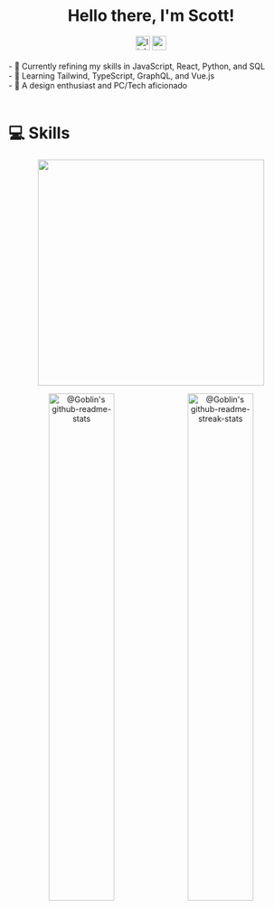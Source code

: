 <div align="center"><h1> Hello there, I'm Scott!</h1>
</div>

<div align="center">
 <a href="https://linkedin.com/in/scottadamr">
    <img src="https://custom-icon-badges.demolab.com/badge/LinkedIn%20-7391c8?logo=linkedin-white&logoColor=000" height="25" alt="linkedin logo" /></a> 
  <a href="https://www.codewars.com/users/Scotty-Cloud">
    <img src="https://img.shields.io/badge/Codewars-7391c8?styles=for-the-badge&logo=codewars&logoColor=white" height="25" alt="codepen logo"  />
  </a>
</div>

<div>
<br>
- 🍊 Currently refining my skills in JavaScript, React, Python, and SQL<br/>
- 🌱 Learning Tailwind, TypeScript, GraphQL, and Vue.js<br/>
- 🌠 A design enthusiast and PC/Tech aficionado<br/>
</div>
<br/>

# 💻 Skills
<div align ="center">
  <img src="https://skillicons.dev/icons?i=react,javascript,mysql,python,bootstrap,git,postgresql,nodejs,html,css,vscode,github,&perline=6" width="400" />
</div>


<!-- <div style ="display: flex; align-items: flex-start; aslign: center">
  <table align="center">
    <tr>
      <td align="center" width="96">
        <img src="https://skillicons.dev/icons?i=react" alt="react" width="65" height="65" />
          <br>React
      </td>
      <td align="center" width="96">
        <img src="https://skillicons.dev/icons?i=javascript" alt="javascript" width="65" height="65" />
          <br>JavaScript
      </td>
      <td align="center" width="96">
          <img src="https://skillicons.dev/icons?i=mysql" alt="sql" width="65" height="65" />
            <br>MySQL
      </td>
      <td align="center" width="96">
          <img src="https://skillicons.dev/icons?i=python" alt="python" width="65" height="65" />
            <br>Python
      </td>
      <td align="center"  width="96">
        <img src="https://skillicons.dev/icons?i=bootstrap" alt="bootstrap" width="65" height="65" />
          <br>Bootstrap
      </td>
      <td align="center" width="96"> 
        <img src="https://skillicons.dev/icons?i=git" alt="Git" width="65" height="65" />
          <br>Git
      </td>
    </tr>
    <tr>
      <td align="center" width="96">
        <img src="https://skillicons.dev/icons?i=postgresql" alt="postgrese" width="65" height="65" />
          <br>PostgreSQL
      </td>
      <td align="center" width="96">
        <img src="https://skillicons.dev/icons?i=nodejs" alt="nodejs" width="65" height="65" />
          <br>Nodejs
      </td>
      <td align="center"  width="96">
        <img src="https://skillicons.dev/icons?i=html" alt="html" width="65" height="65" />
          <br>HTML
      </td>
      <td align="center" width="96">
        <img src="https://skillicons.dev/icons?i=css" alt="css" width="65" height="65" />
          <br>CSS
      <td align="center" width="96">
        <img src="https://skillicons.dev/icons?i=vscode" alt="vscode" width="65" height="65" />
          <br>VsCode
      </td>
      <td align="center" width="96">
        <img src="https://skillicons.dev/icons?i=github" alt="github" width="65" height="65" />
          <br>Github
      </td>
    </tr>
  </table>
</div> -->

<p align="center">

  <a href="https://github.com/scottydotcom?tab=repositories">
    <img src="https://github-readme-stats-one-bice.vercel.app/api?username=scottydotcom&theme=gotham&show_icons=true&count_private=true&hide_border=true&role=OWNER,ORGANIZATION_MEMBER,COLLABORATOR"  width="48%" alt="@Goblin's github-readme-stats"/></a>
  <a href="https://github.com/scottydotcom?tab=stars">
    <img src="https://github-readme-streak-stats.herokuapp.com?user=scottydotcom&theme=gotham&hide_border=true&date_format=M%20j%5B%2C%20Y%5D"  width="48%" alt="@Goblin's github-readme-streak-stats"/>
  </a>

</p>

<!--

#88976d
#D2B48C
#2384AAAD

<img src="https://raw.githubusercontent.com/Tarikul-Islam-Anik/Animated-Fluent-Emojis/master/Emojis/Animals/Penguin.png" alt="Penguin" width="20%" />

<img src="https://raw.githubusercontent.com/Tarikul-Islam-Anik/Animated-Fluent-Emojis/master/Emojis/Animals/Penguin.png" alt="Penguin" width="50" />

[![Typing SVG](https://readme-typing-svg.herokuapp.com?font=Supermercado+One&color=7691C2&lines=Stay+Cozy)](https://git.io/typing-svg)

<a href=""><img src="https://img.shields.io/badge/Portfolio-7391c8?styles=for-the-badge&logo=hotjar&logoColor=black" height="25" alt="codepen logo"  /></a>

-> skill badges to add: tailwind, vue, mongodb, graphql, typescript, graphql

 -->